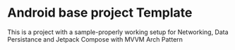 # Android base project Template
This is a project with a sample-properly working setup for Networking, Data Persistance and Jetpack Compose with MVVM Arch Pattern
